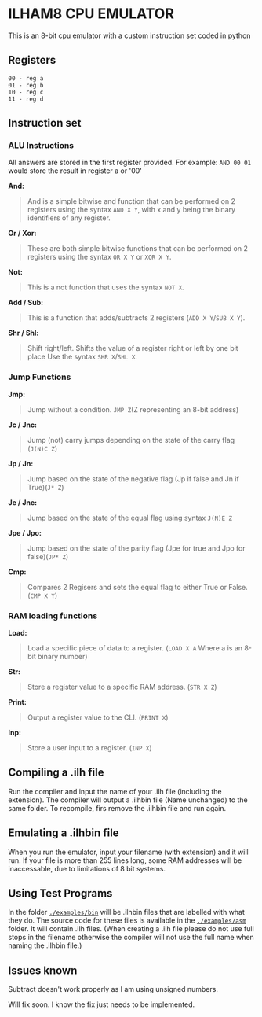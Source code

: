 # ILHAM8 CPU EMULATOR

This is an 8-bit cpu emulator with a custom instruction set
coded in python

## Registers 
```
00 - reg a
01 - reg b
10 - reg c
11 - reg d
```

## Instruction set
### ALU Instructions
All answers are stored in the first register provided.
For example: `AND 00 01` would store the result in register a or '00'

**And:**

> And is a simple bitwise and function that can be performed on 2 registers
> using the syntax `AND X Y`, with x and y being the binary identifiers of 
> any register.

**Or / Xor:**

> These are both simple bitwise functions that can be performed on 2 registers using 
> the syntax `OR X Y` or `XOR X Y`.

**Not:**

> This is a not function that uses the syntax `NOT X`.

**Add / Sub:**

> This is a function that adds/subtracts 2 registers (`ADD X Y`/`SUB X Y`).

**Shr / Shl:**

> Shift right/left. Shifts the value of a register right or left by one bit place Use the syntax `SHR X`/`SHL X`.

### Jump Functions

**Jmp:**

> Jump without a condition. `JMP Z`(Z representing an 8-bit address)

**Jc / Jnc:**

> Jump (not) carry jumps depending on the state of the carry flag (`J(N)C Z`)

**Jp / Jn:**

> Jump based on the state of the negative flag (Jp if false and Jn if True)(`J* Z`)

**Je / Jne:**

> Jump based on the state of the equal flag using syntax `J(N)E Z`

**Jpe / Jpo:**

> Jump based on the state of the parity flag (Jpe for true and Jpo for false)(`JP* Z`)

**Cmp:**

> Compares 2 Regisers and sets the equal flag to either True or False. (`CMP X Y`)

### RAM loading functions

**Load:**

> Load a specific piece of data to a register. (`LOAD X A` Where a is an 8-bit binary number)

**Str:**

> Store a register value to a specific RAM address. (`STR X Z`)

**Print:**

> Output a register value to the CLI. (`PRINT X`)

**Inp:**

> Store a user input to a register. (`INP X`)

## Compiling a .ilh file

Run the compiler and input the name of your .ilh file (including the extension).
The compiler will output a .ilhbin file (Name unchanged) to the same folder. To
recompile, firs remove the .ilhbin file and run again.

## Emulating a .ilhbin file

When you run the emulator, input your filename (with extension) and it will run. If your file is more than 255 lines long, some RAM addresses will be inaccessable, 
due to limitations of 8 bit systems.

## Using Test Programs
In the folder [`./examples/bin`](https://github.com/IlhamIbrahimli/Ilham8/tree/main/examples/bin) 
will be .ilhbin files that are labelled with what they do.
The source code for these files is available in the 
[`./examples/asm`](https://github.com/IlhamIbrahimli/Ilham8/tree/main/examples/asm)
folder. It will contain
.ilh files. (When creating a .ilh file please do not use full stops in the filename otherwise
the compiler will not use the full name when naming the .ilhbin file.)

## Issues known

Subtract doesn't work properly as I am using unsigned numbers.

Will fix soon. I know the fix just needs to be implemented.
